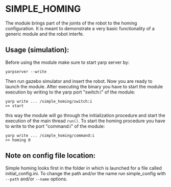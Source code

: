 SIMPLE_HOMING
=============

The module brings part of the joints of the robot to the homing configuration. It is meant to demonstrate a very basic functionality of a generic module and the robot interfe. 

Usage (simulation):
------------
Before using the module make sure to start yarp server by:
```
yarpserver --write
```
Then run gazebo simulator and insert the robot. Now you are ready to launch the module. 
After executing the binary you have to start the module execution by writing to the yarp port "switch:i" of the module:
```
yarp write ... /simple_homing/switch:i
>> start
```
this way the module will go through the initialization procedure and start the execution of the main thread `run()`. To start the homing procedure you have to write to the port "command:i" of the module: 
```
yarp write ... /simple_homing/command:i
>> homing 0
```


Note on config file location:
------------
Simple homing looks first in the folder in which is launched for a file called initial_config.ini. To change the path and/or the name run simple_config with ```--path``` and/or ```--name``` options.
